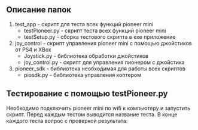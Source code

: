 ## Описание папок

1) test_app - скрипт для теста всех функций pioneer mini
   * testPioneer.py - скрипт теста всех функций pioneer mini
   * testSetup.py - сборка тестового скрипта в exe приложение
2) joy_control - скрипт управления pioneer mini с помощью джойстиков от PS4 и XBox
   * Joystick.py - библиотека обработки джойстиков
   * joy_control.py - скрипт для управления пионером с джойстика
3) pioneer_sdk - библиотека необходимая для работы всех скриптов
   * piosdk.py - библиотека управления коптером

## Тестирование с помощью testPioneer.py
Необходимо подключить pioneer mini по wifi к компьютеру и запустить скрипт.
Перед каждым тестом выводится название теста. В конце каждого теста вопрос с проверкой результата:

